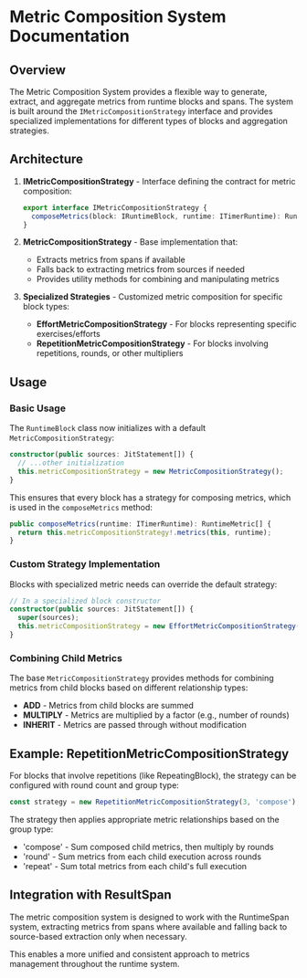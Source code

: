 # Metric Composition System Documentation

## Overview

The Metric Composition System provides a flexible way to generate, extract, and aggregate metrics from runtime blocks and spans. The system is built around the `IMetricCompositionStrategy` interface and provides specialized implementations for different types of blocks and aggregation strategies.

## Architecture

1. **IMetricCompositionStrategy** - Interface defining the contract for metric composition:
   ```typescript
   export interface IMetricCompositionStrategy {
     composeMetrics(block: IRuntimeBlock, runtime: ITimerRuntime): RuntimeMetric[];
   }
   ```

2. **MetricCompositionStrategy** - Base implementation that:
   - Extracts metrics from spans if available
   - Falls back to extracting metrics from sources if needed
   - Provides utility methods for combining and manipulating metrics

3. **Specialized Strategies** - Customized metric composition for specific block types:
   - **EffortMetricCompositionStrategy** - For blocks representing specific exercises/efforts
   - **RepetitionMetricCompositionStrategy** - For blocks involving repetitions, rounds, or other multipliers

## Usage

### Basic Usage

The `RuntimeBlock` class now initializes with a default `MetricCompositionStrategy`:

```typescript
constructor(public sources: JitStatement[]) {
  // ...other initialization
  this.metricCompositionStrategy = new MetricCompositionStrategy();
}
```

This ensures that every block has a strategy for composing metrics, which is used in the `composeMetrics` method:

```typescript
public composeMetrics(runtime: ITimerRuntime): RuntimeMetric[] {
  return this.metricCompositionStrategy!.metrics(this, runtime);
}
```

### Custom Strategy Implementation

Blocks with specialized metric needs can override the default strategy:

```typescript
// In a specialized block constructor
constructor(public sources: JitStatement[]) {
  super(sources);
  this.metricCompositionStrategy = new EffortMetricCompositionStrategy();
}
```

### Combining Child Metrics

The base `MetricCompositionStrategy` provides methods for combining metrics from child blocks based on different relationship types:

- **ADD** - Metrics from child blocks are summed
- **MULTIPLY** - Metrics are multiplied by a factor (e.g., number of rounds)
- **INHERIT** - Metrics are passed through without modification

## Example: RepetitionMetricCompositionStrategy

For blocks that involve repetitions (like RepeatingBlock), the strategy can be configured with round count and group type:

```typescript
const strategy = new RepetitionMetricCompositionStrategy(3, 'compose');
```

The strategy then applies appropriate metric relationships based on the group type:
- 'compose' - Sum composed child metrics, then multiply by rounds
- 'round' - Sum metrics from each child execution across rounds
- 'repeat' - Sum total metrics from each child's full execution

## Integration with ResultSpan

The metric composition system is designed to work with the RuntimeSpan system, extracting metrics from spans where available and falling back to source-based extraction only when necessary.

This enables a more unified and consistent approach to metrics management throughout the runtime system.